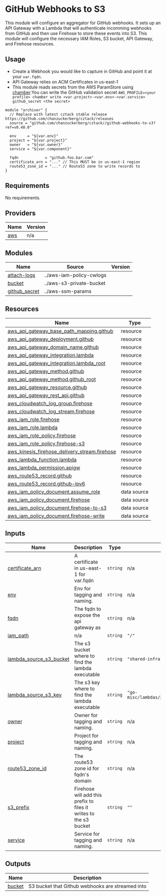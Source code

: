 # GitHub Webhooks to S3

This module will configure an aggregator for GitHub webhooks. It sets up an API Gateway with a Lambda that will authenticate incomming webhooks from GitHub and then use Firehose to store these events into S3. This module will configure the necessary IAM Roles, S3 bucket, API Gateway, and Firehose resources.

## Usage
- Create a Webhook you would like to capture in GitHub and point it at your `var.fqdn`.
- API Gateway relies on ACM Certificates in us-east-1
- This module reads secrets from the AWS ParamStore using [chamber](https://github.com/segmentio/chamber).You can write the GitHub validation secret `AWS_PROFILE=<your profile> chamber write <var.project>-<var.env>-<var.service> github_secret <the secret>`

```hcl
module "archiver" {
  // Replace with latest cztack stable release https://github.com/chanzuckerberg/cztack/releases
  source = "github.com/chanzuckerberg/cztack//github-webhooks-to-s3?ref=v0.40.0"

  env     = "${var.env}"
  project = "${var.project}"
  owner   = "${var.owner}"
  service = "${var.component}"

  fqdn            = "github.foo.bar.com"
  certificate_arn = "..." // This MUST be in us-east-1 region
  route53_zone_id = "..." // Route53 zone to write records to
}

```

<!-- START -->
## Requirements

No requirements.

## Providers

| Name | Version |
|------|---------|
| <a name="provider_aws"></a> [aws](#provider\_aws) | n/a |

## Modules

| Name | Source | Version |
|------|--------|---------|
| <a name="module_attach-logs"></a> [attach-logs](#module\_attach-logs) | ../aws-iam-policy-cwlogs |  |
| <a name="module_bucket"></a> [bucket](#module\_bucket) | ../aws-s3-private-bucket |  |
| <a name="module_github_secret"></a> [github\_secret](#module\_github\_secret) | ../aws-ssm-params |  |

## Resources

| Name | Type |
|------|------|
| [aws_api_gateway_base_path_mapping.github](https://registry.terraform.io/providers/hashicorp/aws/latest/docs/resources/api_gateway_base_path_mapping) | resource |
| [aws_api_gateway_deployment.github](https://registry.terraform.io/providers/hashicorp/aws/latest/docs/resources/api_gateway_deployment) | resource |
| [aws_api_gateway_domain_name.github](https://registry.terraform.io/providers/hashicorp/aws/latest/docs/resources/api_gateway_domain_name) | resource |
| [aws_api_gateway_integration.lambda](https://registry.terraform.io/providers/hashicorp/aws/latest/docs/resources/api_gateway_integration) | resource |
| [aws_api_gateway_integration.lambda_root](https://registry.terraform.io/providers/hashicorp/aws/latest/docs/resources/api_gateway_integration) | resource |
| [aws_api_gateway_method.github](https://registry.terraform.io/providers/hashicorp/aws/latest/docs/resources/api_gateway_method) | resource |
| [aws_api_gateway_method.github_root](https://registry.terraform.io/providers/hashicorp/aws/latest/docs/resources/api_gateway_method) | resource |
| [aws_api_gateway_resource.github](https://registry.terraform.io/providers/hashicorp/aws/latest/docs/resources/api_gateway_resource) | resource |
| [aws_api_gateway_rest_api.github](https://registry.terraform.io/providers/hashicorp/aws/latest/docs/resources/api_gateway_rest_api) | resource |
| [aws_cloudwatch_log_group.firehose](https://registry.terraform.io/providers/hashicorp/aws/latest/docs/resources/cloudwatch_log_group) | resource |
| [aws_cloudwatch_log_stream.firehose](https://registry.terraform.io/providers/hashicorp/aws/latest/docs/resources/cloudwatch_log_stream) | resource |
| [aws_iam_role.firehose](https://registry.terraform.io/providers/hashicorp/aws/latest/docs/resources/iam_role) | resource |
| [aws_iam_role.lambda](https://registry.terraform.io/providers/hashicorp/aws/latest/docs/resources/iam_role) | resource |
| [aws_iam_role_policy.firehose](https://registry.terraform.io/providers/hashicorp/aws/latest/docs/resources/iam_role_policy) | resource |
| [aws_iam_role_policy.firehose-s3](https://registry.terraform.io/providers/hashicorp/aws/latest/docs/resources/iam_role_policy) | resource |
| [aws_kinesis_firehose_delivery_stream.firehose](https://registry.terraform.io/providers/hashicorp/aws/latest/docs/resources/kinesis_firehose_delivery_stream) | resource |
| [aws_lambda_function.lambda](https://registry.terraform.io/providers/hashicorp/aws/latest/docs/resources/lambda_function) | resource |
| [aws_lambda_permission.apigw](https://registry.terraform.io/providers/hashicorp/aws/latest/docs/resources/lambda_permission) | resource |
| [aws_route53_record.github](https://registry.terraform.io/providers/hashicorp/aws/latest/docs/resources/route53_record) | resource |
| [aws_route53_record.github-ipv6](https://registry.terraform.io/providers/hashicorp/aws/latest/docs/resources/route53_record) | resource |
| [aws_iam_policy_document.assume_role](https://registry.terraform.io/providers/hashicorp/aws/latest/docs/data-sources/iam_policy_document) | data source |
| [aws_iam_policy_document.firehose](https://registry.terraform.io/providers/hashicorp/aws/latest/docs/data-sources/iam_policy_document) | data source |
| [aws_iam_policy_document.firehose-to-s3](https://registry.terraform.io/providers/hashicorp/aws/latest/docs/data-sources/iam_policy_document) | data source |
| [aws_iam_policy_document.firehose-write](https://registry.terraform.io/providers/hashicorp/aws/latest/docs/data-sources/iam_policy_document) | data source |

## Inputs

| Name | Description | Type | Default | Required |
|------|-------------|------|---------|:--------:|
| <a name="input_certificate_arn"></a> [certificate\_arn](#input\_certificate\_arn) | A certificate in us-east-1 for var.fqdn | `string` | n/a | yes |
| <a name="input_env"></a> [env](#input\_env) | Env for tagging and naming. | `string` | n/a | yes |
| <a name="input_fqdn"></a> [fqdn](#input\_fqdn) | The fqdn to expose the api gateway as | `string` | n/a | yes |
| <a name="input_iam_path"></a> [iam\_path](#input\_iam\_path) | n/a | `string` | `"/"` | no |
| <a name="input_lambda_source_s3_bucket"></a> [lambda\_source\_s3\_bucket](#input\_lambda\_source\_s3\_bucket) | The s3 bucket where to find the lambda executable | `string` | `"shared-infra-prod-assets"` | no |
| <a name="input_lambda_source_s3_key"></a> [lambda\_source\_s3\_key](#input\_lambda\_source\_s3\_key) | The s3 key where to find the lambda executable | `string` | `"go-misc/lambdas/2019/06/03/github_to_firehose.zip"` | no |
| <a name="input_owner"></a> [owner](#input\_owner) | Owner for tagging and naming. | `string` | n/a | yes |
| <a name="input_project"></a> [project](#input\_project) | Project for tagging and naming. | `string` | n/a | yes |
| <a name="input_route53_zone_id"></a> [route53\_zone\_id](#input\_route53\_zone\_id) | The route53 zone id for fqdn's domain | `string` | n/a | yes |
| <a name="input_s3_prefix"></a> [s3\_prefix](#input\_s3\_prefix) | Firehose will add this prefix to files it writes to the s3 bucket | `string` | `""` | no |
| <a name="input_service"></a> [service](#input\_service) | Service for tagging and naming. | `string` | n/a | yes |

## Outputs

| Name | Description |
|------|-------------|
| <a name="output_bucket"></a> [bucket](#output\_bucket) | S3 bucket that Github webhooks are streamed into |
<!-- END -->
